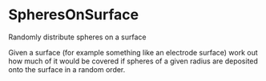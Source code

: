 SpheresOnSurface
================

Randomly distribute spheres on a surface

Given a surface (for example something like an electrode surface) work out how much of it would be covered if spheres 
of a given radius are deposited onto the surface in a random order.
